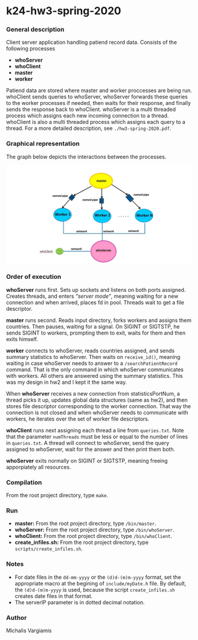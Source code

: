 # k24-hw3-spring-2020

### General description 

Client server application handling patiend record data. Consists of the following processes
 - **whoServer**  
 - **whoClient** 
 - **master** 
 - **worker**

Patiend data are stored where master and worker proccesses are being run. whoClient sends queries to whoServer, whoServer forwards these queries to the worker processes if needed, then waits for their response, and finally sends the response back to whoClient. whoServer is a multi threaded process which assigns each new incoming connection to a thread. whoClient is also a multi threaded process which assigns each query to a thread. For a more detailed description, see `./hw3-spring-2020.pdf`.

### Graphical representation

The graph below depicts the interactions between the processes.

![graph_image](./graph.jpg)
  
### Order of execution

  **whoServer** runs first. Sets up sockets and listens on both ports assigned. Creates threads, and enters _"server mode"_, meaning waiting for a new connection and when arrived, places fd in pool. Threads wait to get a file descriptor. 
  
  **master** runs second. Reads input directory, forks workers and assigns them countries. Then pauses, waiting for a signal. On SIGINT or SIGTSTP, he sends SIGINT to workers, prompting them to exit, waits for them and then exits himself. 
  
  **worker** connects to whoServer, reads countries assigned, and sends summary statistics to whoServer. Then waits on `receive_id()`, meaning waiting in case whoServer needs to answer to a `/searchPatientRecord` command. That is the only command in which whoServer communicates with workers. All others are answered using the summary statistics. This was my design in hw2 and I kept it the same way.
  
  When **whoServer** receives a new connection from statisticsPortNum, a thread picks it up, updates global data structures (same as hw2), and then stores file descriptor corresponding to the worker connection. That way the connection is not closed and when whoServer needs to communicate with workers, he iterates over the set of worker file descriptors.
  
  **whoClient** runs next assigning each thread a line from `queries.txt`. Note that the parameter `numThreads` must be less or equal to the number of lines in `queries.txt`. A thread will connect to whoServer, send the query assigned to whoServer, wait for the answer and then print them both.
  
  **whoServer** exits normally on SIGINT or SIGTSTP, meaning freeing apporpiately all resources.

### Compilation
  From the root project directory, type `make`.
  
### Run
  - **master:** From the root project directory, type `/bin/master`.
  - **whoServer:** From the root project directory, type `/bin/whoServer`.
  - **whoClient:** From the root project directory, type `/bin/whoClient`.
  - **create_infiles.sh:** From the root project directory, type `scripts/create_infiles.sh`.

### Notes
  - For date files in the `dd-mm-yyyy` or the `(d)d-(m)m-yyyy` format, set the appropriate macro at the begining of `include/myDate.h` file. By default, the `(d)d-(m)m-yyyy` is used, because the script `create_infiles.sh` creates date files in that format. 
  - The serverIP parameter is in dotted decimal notation.

### Author
  Michalis Vargiamis
